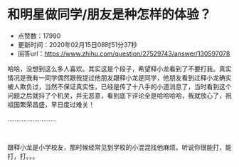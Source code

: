 # 和明星做同学/朋友是种怎样的体验？
- 点赞数：17990
- 更新时间：2020年02月15日08时51分37秒
- 回答url：https://www.zhihu.com/question/27529743/answer/130597078
<body>
 <p data-pid="lNmMaz95">哈哈，没想到这么多人喜欢。其实这是个段子，希望释小龙看到了不要打我。真实情况是我有一同学偶然跟我提过他朋友跟释小龙是同学，他朋友看到过释小龙确实被人欺负过，当然不保证真实性，已经是传了十八手的小道消息了，当时看到这个问题之后就抖了个机灵，并无恶意，看到底下评论全是哈哈哈哈，我就放心了，祝祖国繁荣昌盛，早日度过难关！</p>
 <p data-pid="ZwMZg-Mf">………………………</p><a data-draft-node="block" data-draft-type="mcn-link-card" data-mcn-id="1211935261581676544"></a>
 <p class="ztext-empty-paragraph"><br></p>
 <p data-pid="ErhDkXUY">跟释小龙是小学校友，那时候经常见到学校的小混混找他麻烦，听说你很能打，能打，打。。。</p>
</body>